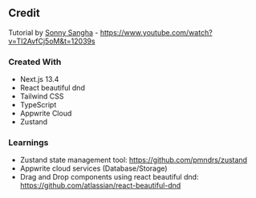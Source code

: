 ## Credit
Tutorial by [Sonny Sangha](https://www.youtube.com/@SonnySangha) - https://www.youtube.com/watch?v=TI2AvfCj5oM&t=12039s

### Created With
- Next.js 13.4
- React beautiful dnd
- Tailwind CSS
- TypeScript
- Appwrite Cloud
- Zustand

### Learnings
- Zustand state management tool: https://github.com/pmndrs/zustand
- Appwrite cloud services (Database/Storage)
- Drag and Drop components using react beautiful dnd: https://github.com/atlassian/react-beautiful-dnd
